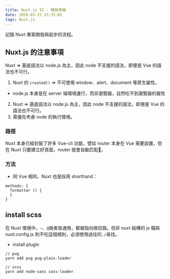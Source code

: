 ```yaml
---
title: Nuxt.js II - 開發準備
date: 2020-03-22 13:33:02
tags: Nuxt.js
---
```

記錄 Nuxt 專案開發與起步的流程。
<!--more-->
## Nuxt.js 的注意事項
Nuxt => 基底語法以 node.js 為主，因此 node 不支援的語法，即便是 Vue 的語法也不可行。
1. Nuxt 的 `created()` => 不可使用 window、alert、document 等原生屬性。
  - node.js 本身是在 server 端環境運行，而非瀏覽器，自然吃不到瀏覽器的屬性
2. Nuxt => 基底語法以 node.js 為主，因此 node 不支援的語法，即便是 Vue 的語法也不可行。
2. 需優先考慮 node 的執行環境。

### 路徑
Nuxt 本身已經封裝了許多 Vue-cli 功能，譬如 router 本身在 Vue 需要設置，但在 Nuxt 只要建立好頁面，router 就會自動匹配。

### 方法
- 同 Vue 相同，Nuxt 也是採用 shorthand：
```
methods: {
  formatter () {
  }
}
```

## install scss
在 Nuxt 環境中，`~`、`@`兩者皆通用，都被指向根目錄。但非 nuxt 結構的 js 檔與 nuxt.config.js 則不吃這個規則，必須使用過往的`./`尋找。
- install plugin
```
// pug
yarn add pug pug-plain-loader

// scss
yarn add node-sass sass-loader
```